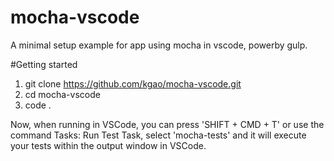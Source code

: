 # mocha-vscode
A minimal setup example for app using mocha in vscode, powerby gulp.

#Getting started

1. git clone https://github.com/kgao/mocha-vscode.git
2. cd mocha-vscode
3. code .

Now, when running in VSCode, you can press 'SHIFT + CMD + T' or use the command Tasks: Run Test Task, select 'mocha-tests' and it will execute your tests within the output window in VSCode.

